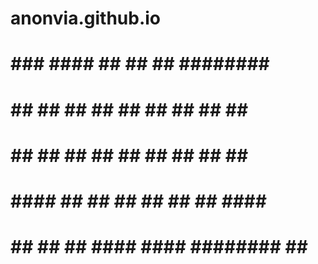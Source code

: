 # anonvia.github.io                                                                                                                     
#           
#       ###       ####    ##  ##        ## ########       ### 
#     ##   ##     ## ##   ##   ##      ##     ##        ##   ## 
#    ##     ##    ##  ##  ##    ##    ##      ##       ##     ##
#   ##*******##   ##   ## ##     ##  ##       ##      ##*******##   
#  ##         ##  ##    ####      ####     ########  ##         ## 
